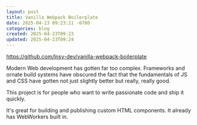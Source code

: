 ```yaml
---
layout: post
title: Vanilla Webpack Boilerplate
date: 2025-04-23 09:23:11 -0700
categories: blog
created: 2025-04-23T09:23
updated: 2025-04-23T09:24
---
```

https://github.com/lnsy-dev/vanilla-webpack-boilerplate

Modern Web development has gotten far too complex. Frameworks and ornate build systems have obscured the fact that the fundamentals of JS and CSS have gotten not just slightly better but really, really good.

This project is for people who want to write passionate code and ship it quickly.

It's great for building and publishing custom HTML components. It already has WebWorkers built in. 

